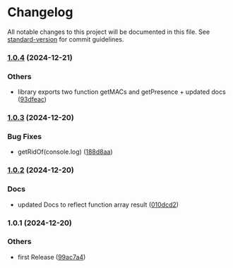 # Changelog

All notable changes to this project will be documented in this file. See [standard-version](https://github.com/conventional-changelog/standard-version) for commit guidelines.

### [1.0.4](https://bitbucket.org/ttessarolo/presence-controller/branches/compare/v1.0.3%0Dv1.0.4) (2024-12-21)


### Others

* library exports two function getMACs and getPresence + updated docs ([93dfeac](https://github.com/ttessarolo/presence-controller/commits/93dfeac324e6411506eb543567458b7443e8baa0))

### [1.0.3](https://bitbucket.org/ttessarolo/presence-controller/branches/compare/v1.0.2%0Dv1.0.3) (2024-12-20)


### Bug Fixes

* getRidOf(console.log) ([188d8aa](https://github.com/ttessarolo/presence-controller/commits/188d8aaeb2fdb6bad5d1cea70900970cde3d0559))

### [1.0.2](https://bitbucket.org/ttessarolo/presence-controller/branches/compare/v1.0.1%0Dv1.0.2) (2024-12-20)


### Docs

* updated Docs to reflect function array result ([010dcd2](https://github.com/ttessarolo/presence-controller/commits/010dcd26ae35b213607177469a404b59b62e30e3))

### 1.0.1 (2024-12-20)


### Others

* first Release ([99ac7a4](https://github.com/ttessarolo/presence-controller/commits/99ac7a479ab6d6c9b40c145bf485a508ac918857))
